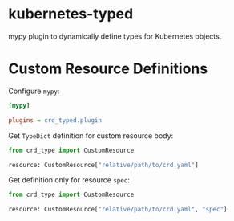 # kubernetes-typed

mypy plugin to dynamically define types for Kubernetes objects.

# Custom Resource Definitions

Configure `mypy`:
```ini
[mypy]

plugins = crd_typed.plugin
```

Get `TypeDict` definition for custom resource body:

```python
from crd_type import CustomResource

resource: CustomResource["relative/path/to/crd.yaml"]
```

Get definition only for resource `spec`:

```python
from crd_type import CustomResource

resource: CustomResource["relative/path/to/crd.yaml", "spec"]
```
